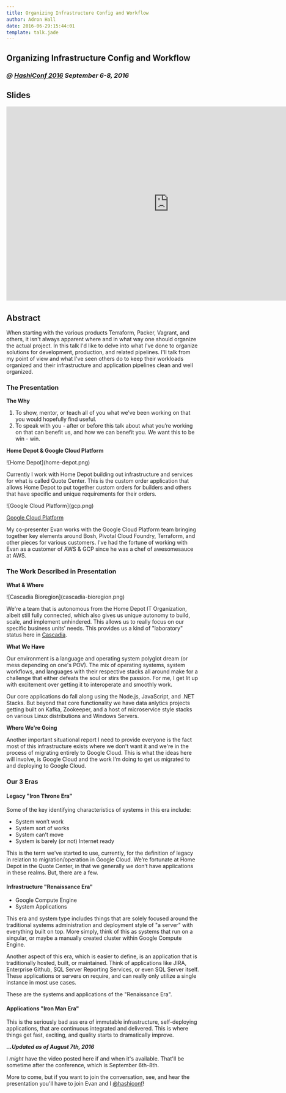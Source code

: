 ```yaml
---
title: Organizing Infrastructure Config and Workflow
author: Adron Hall
date: 2016-06-29:15:44:01
template: talk.jade
---
```

## Organizing Infrastructure Config and Workflow
### *@ [HashiConf 2016](https://www.hashiconf.com/) September 6-8, 2016*

## Slides

<iframe src="https://docs.google.com/presentation/d/1obA_NypaK3tTC_NansiKqV4GaRZ2JEARkG1ZHxjQ7Rk/embed?start=true&loop=false&delayms=3000" frameborder="0" width="850" height="507" allowfullscreen="true" mozallowfullscreen="true" webkitallowfullscreen="true"></iframe>

## Abstract

When starting with the various products Terraform, Packer, Vagrant, and others, it isn't always apparent where and in what way one should organize the actual project. In this talk I'd like to delve into what I've done to organize solutions for development, production, and related pipelines. I'll talk from my point of view and what I've seen others do to keep their workloads organized and their infrastructure and application pipelines clean and well organized.

### The Presentation

**The Why**

1. To show, mentor, or teach all of you what we’ve been working on that you would hopefully find useful.
2. To speak with you - after or before this talk about what you’re working on that can benefit us, and how we can benefit you. We want this to be win - win.

**Home Depot & Google Cloud Platform**

<div class="image float-left">
    ![Home Depot](home-depot.png)
</div>

Currently I work with Home Depot building out infrastructure and services for what is called Quote Center. This is the custom order application that allows Home Depot to put together custom orders for builders and others that have specific and unique requirements for their orders.

<div class="image float-right">
    ![Google Cloud Platform](gcp.png)
</div>

[Google Cloud Platform]()

My co-presenter Evan works with the Google Cloud Platform team bringing together key elements around Bosh, Pivotal Cloud Foundry, Terraform, and other pieces for various customers. I've had the fortune of working with Evan as a customer of AWS & GCP since he was a chef of awesomesauce at AWS.

### The Work Described in Presentation

**What & Where**

<div class="image float-right">
    ![Cascadia Bioregion](cascadia-bioregion.png)
</div>

We're a team that is autonomous from the Home Depot IT Organization, albeit still fully connected, which also gives us unique autonomy to build, scale, and implement unhindered. This allows us to really focus on our specific business units' needs. This provides us a kind of "laboratory" status here in [Cascadia](https://en.wikipedia.org/wiki/Cascadia_(bioregion)).

**What We Have**

Our environment is a language and operating system polyglot dream (or mess depending on one's POV). The mix of operating systems, system workflows, and languages with their respective stacks all around make for a challenge that either defeats the soul or stirs the passion. For me, I get lit up with excitement over getting it to interoperate and smoothly work.

Our core applications do fall along using the Node.js, JavaScript, and .NET Stacks. But beyond that core functionality we have data anlytics projects getting built on Kafka, Zookeeper, and a host of microservice style stacks on various Linux distributions and Windows Servers.

**Where We're Going**

Another important situational report I need to provide everyone is the fact most of this infrastructure exists where we don't want it and we're in the process of migrating entirely to Google Cloud. This is what the ideas here will involve, is Google Cloud and the work I’m doing to get us migrated to and deploying to Google Cloud.

### Our 3 Eras

#### **Legacy "Iron Throne Era"**

Some of the key identifying characteristics of systems in this era include:

* System won’t work
* System sort of works
* System can’t move
* System is barely (or not) Internet ready

This is the term we've started to use, currently, for the definition of legacy in relation to migration/operation in Google Cloud. We’re fortunate at Home Depot in the Quote Center, in that we generally we don’t have applications in these realms. But, there are a few.

#### **Infrastructure "Renaissance Era"**

* Google Compute Engine
* System Applications

This era and system type includes things that are solely focused around the traditional systems administration and deployment style of "a server" with everything built on top. More simply, think of this as systems that run on a singular, or maybe a manually created cluster within Google Compute Engine.

Another aspect of this era, which is easier to define, is an application that is traditionally hosted, built, or maintained. Think of applications like JIRA, Enterprise Github, SQL Server Reporting Services, or even SQL Server itself. These applications or servers on require, and can really only utilize a single instance in most use cases.

These are the systems and applications of the "Renaissance Era".

#### **Applications "Iron Man Era"**

This is the seriously bad ass era of immutable infrastructure, self-deploying applications, that are continuous integrated and delivered. This is where things get fast, exciting, and quality starts to dramatically improve.

***...Updated as of August 7th, 2016***

I *might* have the video posted here if and when it's available. That'll be sometime after the conference, which is September 6th-8th.

More to come, but if you want to join the conversation, see, and hear the presentation you'll have to join Evan and I [@hashiconf](https://www.hashiconf.com/)!

